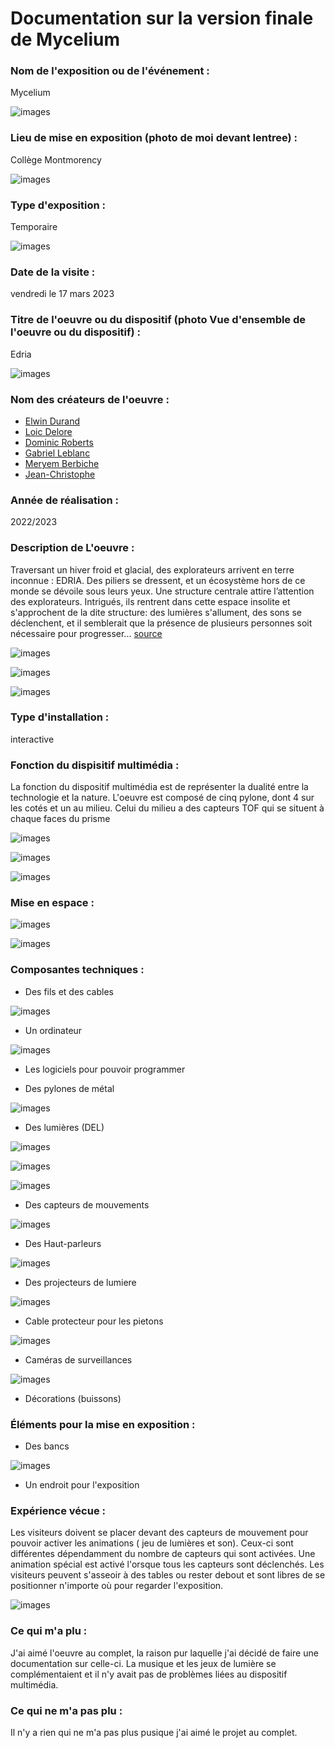 # Documentation sur la version finale de Mycelium


### Nom de l'exposition ou de l'événement :
Mycelium

![images](media/Mycelium_Edria_Affiche_Exposition.jpg)

### Lieu de mise en exposition (photo de moi devant lentree) :
Collège Montmorency

![images](media/Mycelium_Edria_Photo_Devant_Affiche.jpg)

### Type d'exposition :
Temporaire

![images](media/Mycelium_Edria_Vue_Ensemble.jpg)

### Date de la visite :
vendredi le 17 mars 2023

### Titre de l'oeuvre ou du dispositif (photo Vue d'ensemble de l'oeuvre ou du dispositif) :
Edria

![images](media/Mycelium_Edria_Vue_Ensemble.jpg)

### Nom des créateurs de l'oeuvre :
* [Elwin Durand](https://tim-montmorency.com/2023/projets/EDRIA/docs/web/journal_1.html)
* [Loic Delore](https://tim-montmorency.com/2023/projets/EDRIA/docs/web/journal_2.html)
* [Dominic Roberts](https://tim-montmorency.com/2023/projets/EDRIA/docs/web/journal_3.html)
* [Gabriel Leblanc](https://tim-montmorency.com/2023/projets/EDRIA/docs/web/journal_4.html)
* [Meryem Berbiche](https://tim-montmorency.com/2023/projets/EDRIA/docs/web/journal_5.html)
* [Jean-Christophe](https://tim-montmorency.com/2023/projets/EDRIA/docs/web/journal_6.html)

### Année de réalisation :
2022/2023 

### Description de L'oeuvre :
Traversant un hiver froid et glacial, des explorateurs arrivent en terre inconnue : EDRIA. Des piliers se dressent, et un écosystème hors de ce monde se dévoile sous leurs yeux. Une structure centrale attire l’attention des explorateurs. Intrigués, ils rentrent dans cette espace insolite et s'approchent de la dite structure: des lumières s'allument, des sons se déclenchent, et il semblerait que la présence de plusieurs personnes soit nécessaire pour progresser...
[source](https://tim-montmorency.com/2023/projets/EDRIA/docs/web/index.html)

![images](media/Mycelium_Edria_Vue_Ensemble.jpg)

![images](media/Mycelium_Edria_Vue_Gauche.jpg)

![images](media/Mycelium_Edria_Vue_Droite.jpg)


### Type d'installation :
interactive

### Fonction du dispisitif multimédia :
La fonction du dispositif multimédia est de représenter la dualité entre la technologie et la nature. L'oeuvre est composé de cinq pylone, dont 4 sur les cotés et un au milieu. Celui du milieu a des capteurs TOF qui se situent à chaque faces du prisme 

![images](media/Mycelium_Edria_Vue_Parlante_Droite.jpg)


![images](media/Mycelium_Edria_Vue_Parlante_Gauche.jpg)


![images](media/Mycelium_Edria_Vue_Parlante_Face.jpg)

### Mise en espace :

![images](media/Mycelium_Edria_Vue_Ensemble.jpg)

![images](media/Mycelium_Edria_Plan.jpeg)

### Composantes techniques :
* Des fils et des cables 

![images](media/Mycelium_Edria_Composantes_Cables.jpg)

* Un ordinateur

![images](media/Mycelium_Edria_Composantes_Ordinateur.jpg)

* Les logiciels pour pouvoir programmer


* Des pylones de métal

![images](media/Mycelium_Edria_Vue_Ensemble.jpg)

* Des lumières (DEL)

![images](media/Mycelium_Edria_Composantes_DEL_1.jpg)


![images](media/Mycelium_Edria_Composantes_DEL_2.jpg)


![images](media/Mycelium_Edria_Composantes_DEL_3.jpg)


* Des capteurs de mouvements 

![images](media/Mycelium_Edria_Composantes_CapteurTOF.jpg)

* Des Haut-parleurs

![images](media/Mycelium_Edria_Composantes_Haut-parleurs.jpg)

* Des projecteurs de lumiere

![images](media/Mycelium_Edria_Composantes_Projecteurs.jpg)

* Cable protecteur pour les pietons

![images](media/Mycelium_Edria_Composantes_Protecteur_Pieton.jpg)

*  Caméras de surveillances

![images](media/Mycelium_Edria_Composantes_Projecteurs.jpg)

*  Décorations (buissons)

### Éléments pour la mise en exposition :
* Des bancs

![images](media/Mycelium_Edria_Composantes_Tables.jpg)

* Un endroit pour l'exposition

### Expérience vécue :

Les visiteurs doivent se placer devant des capteurs de mouvement pour pouvoir activer les animations ( jeu de lumières et son). Ceux-ci sont différentes dépendamment du nombre de capteurs qui sont activées. Une animation spécial est activé l'orsque tous les capteurs sont déclenchés. Les visiteurs peuvent s'asseoir à des tables ou rester debout et sont libres de se positionner n'importe où pour regarder l'exposition. 

![images](media/Mycelium_Edria_Posture_Visiteur.jpg)

### Ce qui m'a plu :
J'ai aimé l'oeuvre au complet, la  raison pur laquelle j'ai décidé de faire une documentation sur celle-ci. La musique et les jeux de lumière se complémentaient et il n'y avait pas de problèmes liées au dispositif multimédia. 

### Ce qui ne m'a pas plu :

Il n'y a rien qui ne m'a pas plus pusique j'ai aimé le projet au complet.
